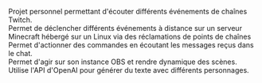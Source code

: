 Projet personnel permettant d'écouter différents événements de chaînes Twitch. </br> 
Permet de déclencher différents événements à distance sur un serveur Minecraft hébergé sur un Linux via des réclamations de points de chaînes </br>
Permet d'actionner des commandes en écoutant les messages reçus dans le chat. </br> 
Permet d'agir sur son instance OBS et rendre dynamique des scènes. </br>
Utilise l'API d'OpenAI pour générer du texte avec différents personnages. 
